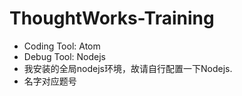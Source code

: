 # ThoughtWorks-Training

* Coding Tool: Atom
* Debug Tool: Nodejs
* 我安装的全局nodejs环境，故请自行配置一下Nodejs.
* 名字对应题号